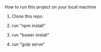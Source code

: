 How to run this project on your local machine

1) Clone this repo

2) run "npm install"

3) run "bower install"

4) run "gulp serve"